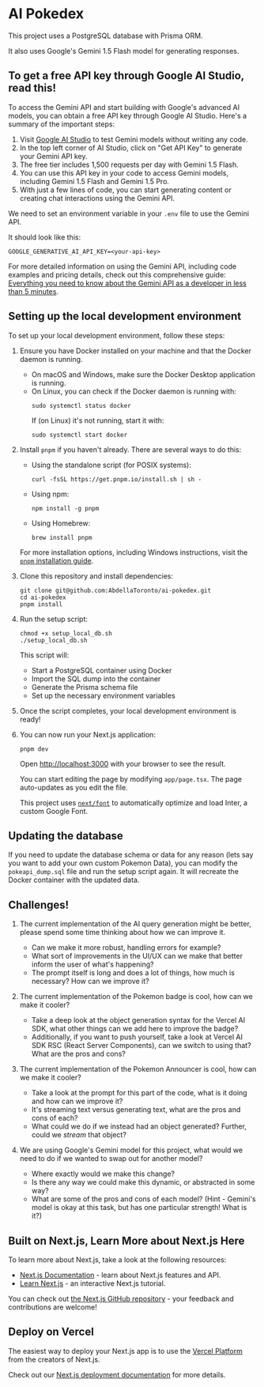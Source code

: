 # AI Pokedex

This project uses a PostgreSQL database with Prisma ORM.

It also uses Google's Gemini 1.5 Flash model for generating responses.

## To get a free API key through Google AI Studio, read this!

To access the Gemini API and start building with Google's advanced AI models, you can obtain a free API key through Google AI Studio. Here's a summary of the important steps:

1. Visit <a href="https://aistudio.google.com/" target="_blank">Google AI Studio</a> to test Gemini models without writing any code.
2. In the top left corner of AI Studio, click on "Get API Key" to generate your Gemini API key.
3. The free tier includes 1,500 requests per day with Gemini 1.5 Flash.
4. You can use this API key in your code to access Gemini models, including Gemini 1.5 Flash and Gemini 1.5 Pro.
5. With just a few lines of code, you can start generating content or creating chat interactions using the Gemini API.

We need to set an environment variable in your `.env` file to use the Gemini API.

It should look like this:

```
GOOGLE_GENERATIVE_AI_API_KEY=<your-api-key>
```

For more detailed information on using the Gemini API, including code examples and pricing details, check out this comprehensive guide: <a href="https://medium.com/around-the-prompt/everything-you-need-to-know-about-the-gemini-api-as-a-developer-in-less-than-5-minutes-5e75343ccff9" target="_blank">Everything you need to know about the Gemini API as a developer in less than 5 minutes</a>.


## Setting up the local development environment

To set up your local development environment, follow these steps:

1. Ensure you have Docker installed on your machine and that the Docker daemon is running.
   - On macOS and Windows, make sure the Docker Desktop application is running.
   - On Linux, you can check if the Docker daemon is running with:
     ```
     sudo systemctl status docker
     ```
     If (on Linux) it's not running, start it with:
     ```
     sudo systemctl start docker
     ```

2. Install `pnpm` if you haven't already. There are several ways to do this:

   - Using the standalone script (for POSIX systems):
     ```
     curl -fsSL https://get.pnpm.io/install.sh | sh -
     ```

   - Using npm:
     ```
     npm install -g pnpm
     ```

   - Using Homebrew:
     ```
     brew install pnpm
     ```

   For more installation options, including Windows instructions, visit the <a href="https://pnpm.io/installation" target="_blank">`pnpm` installation guide</a>.

3. Clone this repository and install dependencies:
   ```
   git clone git@github.com:AbdellaToronto/ai-pokedex.git
   cd ai-pokedex
   pnpm install
   ```

4. Run the setup script:
   ```
   chmod +x setup_local_db.sh
   ./setup_local_db.sh
   ```

   This script will:
   - Start a PostgreSQL container using Docker
   - Import the SQL dump into the container
   - Generate the Prisma schema file
   - Set up the necessary environment variables

5. Once the script completes, your local development environment is ready!

6. You can now run your Next.js application:
   ```
   pnpm dev
   ```

   Open [http://localhost:3000](http://localhost:3000) with your browser to see the result.

   You can start editing the page by modifying `app/page.tsx`. The page auto-updates as you edit the file.

   This project uses [`next/font`](https://nextjs.org/docs/basic-features/font-optimization) to automatically optimize and load Inter, a custom Google Font.


## Updating the database

If you need to update the database schema or data for any reason (lets say you want to add your own custom Pokemon Data), you can modify the `pokeapi_dump.sql` file and run the setup script again. It will recreate the Docker container with the updated data.

## Challenges!

1. The current implementation of the AI query generation might be better, please spend some time thinking about how we can improve it.
   - Can we make it more robust, handling errors for example?
   - What sort of improvements in the UI/UX can we make that better inform the user of what's happening?
   - The prompt itself is long and does a lot of things, how much is necessary? How can we improve it?

2. The current implementation of the Pokemon badge is cool, how can we make it cooler?
    - Take a deep look at the object generation syntax for the Vercel AI SDK, what other things can we add here to improve the badge?
    - Additionally, if you want to push yourself, take a look at Vercel AI SDK RSC (React Server Components), can we switch to using that? What are the pros and cons?

3. The current implementation of the Pokemon Announcer is cool, how can we make it cooler?
    - Take a look at the prompt for this part of the code, what is it doing and how can we improve it?
    - It's streaming text versus generating text, what are the pros and cons of each?
    - What could we do if we instead had an object generated? Further, could we _stream_ that object?

4. We are using Google's Gemini model for this project, what would we need to do if we wanted to swap out for another model?
    - Where exactly would we make this change?
    - Is there any way we could make this dynamic, or abstracted in some way?
    - What are some of the pros and cons of each model? (Hint - Gemini's model is okay at this task, but has one particular strength! What is it?)

## Built on Next.js, Learn More about Next.js Here

To learn more about Next.js, take a look at the following resources:

- [Next.js Documentation](https://nextjs.org/docs) - learn about Next.js features and API.
- [Learn Next.js](https://nextjs.org/learn) - an interactive Next.js tutorial.

You can check out [the Next.js GitHub repository](https://github.com/vercel/next.js/) - your feedback and contributions are welcome!

## Deploy on Vercel

The easiest way to deploy your Next.js app is to use the [Vercel Platform](https://vercel.com/new?utm_medium=default-template&filter=next.js&utm_source=create-next-app&utm_campaign=create-next-app-readme) from the creators of Next.js.

Check out our [Next.js deployment documentation](https://nextjs.org/docs/deployment) for more details.
